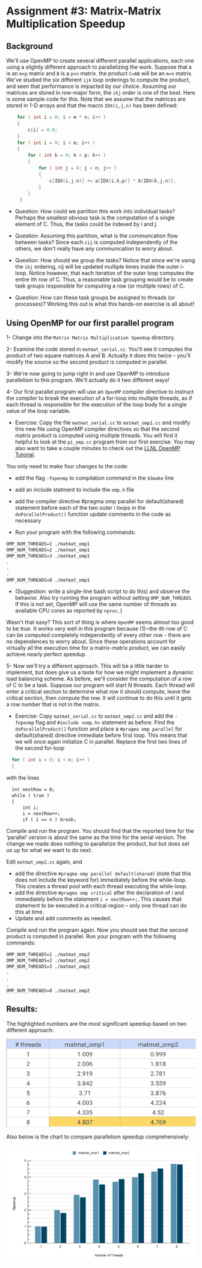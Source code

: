 
# Assignment #3: Matrix-Matrix Multiplication Speedup


## Background

We'll use OpenMP to create several different parallel applications, each one using a slightly different approach to parallelizing the work. 
Suppose that `A` is an `m×p` matrix and `B` is a `p×n` matrix. the product `C=AB` will be an `m×n` matrix. We've studied the six different `ijk` loop orderings to compute the product, and seen that performance is impacted by our choice. Assuming our matrices are stored in row-major form, the `ikj` order is one of the best. Here is some sample code for this. Note that we assume that the matrices are stored in 1-D arrays and that the macro `IDX(i,j,n)` has been defined:


```c
    for ( int i = 0; i < m * n; i++ )
    {
        c[i] = 0.0;
    }
    for ( int i = 0; i < m; i++ )
    {
        for ( int k = 0; k < p; k++ )
        {
            for ( int j = 0; j < n; j++ )
            {
                c[IDX(i,j,n)] += a[IDX(i,k,p)] * b[IDX(k,j,n)];
            }
        }
     }
```

 - Question: How could we partition this work into individual tasks? Perhaps the smallest obvious task is the computation of a single element of C. Thus, the tasks   could be indexed by i and j.

 - Question: Assuming this partition, what is the communcation flow between tasks? Since each `cij` is computed independently of the others, we don't really have any communication to worry about.

 - Question: How should we group the tasks? Notice that since we're using the `ikj` ordering, cij will be updated multiple times inside the outer i-loop. Notice however, that each iteration of the outer loop computes the entire ith row of C. Thus, a reasonable task grouping would be to create task groups responsible for computing a row (or multiple rows) of C.

 - Question: How can these task groups be assigned to threads (or processes)? Working this out is what this hands-on exercise is all about!


## Using OpenMP for our first parallel program

1- Change into the `Matrix Matrix Multiplication Speedup` directory.

2- Examine the code stored in `matmat_serial.cc`. You'll see it computes the product of two square matrices A and B. Actually it does this twice – you'll modify the source so the second product is computed in parallel. 

3- We're now going to jump right in and use OpenMP to introduce parallelism to this program. We'll actually do it two different ways!

4- Our first parallel program will use an `OpenMP` compiler directive to instruct the compiler to break the execution of a for-loop into multiple threads, as if each thread is responsible for the execution of the loop body for a single value of the loop variable.

 - Exercise: Copy the file `matmat_serial.cc` to `matmat_omp1.cc` and modify this new file using OpenMP compiler directives so that the second matrix product is computed using multiple threads. You will find it helpful to look at the `pi_omp.cc` program from our first  exercise. You may also want to take a couple minutes to check out the [LLNL OpenMP Tutorial](https://computing.llnl.gov/tutorials/openMP/).

You only need to make four changes to the code: 

  * add the flag `-fopenmp` to compilation command in the `$Smake` line 

  * add an include statment to include the `omp.h` file

  * add the compiler directive #pragma omp parallel for default(shared) statement before each of the two outer i loops in the `doParallelProduct()` function
  update comments in the code as necessary

  * Run your program with the following commands: 
```
OMP_NUM_THREADS=1 ./matmat_omp1
OMP_NUM_THREADS=2 ./matmat_omp1
OMP_NUM_THREADS=3 ./matmat_omp1
.
.
.
OMP_NUM_THREADS=8 ./matmat_omp1
```

 - (Suggestion: write a single-line bash script to do this) and observe the behavior. Also try running the program without setting `OMP_NUM_THREADS`. If this is not set, OpenMP will use the same number of threads as available CPU cores as reported by `nproc.`)

Wasn't that easy? This sort of thing is where `OpenMP` seems almost too good to be true. It works very well in this program because (1)~the ith row of C can be computed completely independently of every other row - there are no dependences to worry about. Since these operations account for virtually all the execution time for a matrix-matrix product, we can easily achieve nearly perfect speedup.

5- Now we'll try a different approach. This will be a little harder to implement, but does give us a taste for how we might implement a dynamic load balancing scheme.
As befere, we'll consider the computation of a row of C to be a task. Suppose our program will start N threads. Each thread will enter a critical section to determine what row it should compute, leave the critical section, then compute the row. It will continue to do this until it gets a row number that is not in the matrix.

 - Exercise: Copy `matmat_serial.cc` to `matmat_omp2.cc` and add the `-fopenmp` flag and `#include <omp.h>` statement as before.
Find the `doParallelProduct()` function and place a `#pragma omp parallel` for default(shared) directive immediate before first loop. This means that we will once again initialize C in parallel.
Replace the first two lines of the second for-loop 

```c
  for ( int i = 0; i < n; i++ )
  {		       
```

with the lines 

```
  int nextRow = 0;
  while ( true )
  {
      int i;
      i = nextRow++;
      if ( i >= n ) break;
```

Compile and run the program. You should find that the reported time for the ‘parallel’ version is about the same as the time for the serial version. The change we made does nothing to parallelize the product, but but does set us up for what we want to do next.

Edit `matmat_omp2.cc` again, and 
 - add the directive `#pragma omp parallel default(shared)` (note that this does not include the keyword for) immediately before the while-loop. This creates a thread pool with each thread executing the while-loop.
 - add the directive `#pragma omp critical` after the declaration of i and immediately before the statement `i = nextRow++;`. This causes that statement to be executed in a critical region – only one thread can do this at time.
 - Update and add comments as needed.

Compile and run the program again. Now you should see that the second product is computed in parallel.
Run your program with the following commands: 

```
OMP_NUM_THREADS=1 ./matmat_omp2
OMP_NUM_THREADS=2 ./matmat_omp2
OMP_NUM_THREADS=3 ./matmat_omp2
.
.
.
OMP_NUM_THREADS=8 ./matmat_omp2
```

## Results:

The highlighted numbers are the most significant speedup based on two different approach:

![alt text](https://raw.githubusercontent.com/amir-ghz/Multicore-and-GPU-Programming/main/Matrix%20Matrix%20Multiplication%20Speedup/table.png)

Also below is the chart to compare parallelism speedup comprehensively:

![alt text](https://raw.githubusercontent.com/amir-ghz/Multicore-and-GPU-Programming/main/Matrix%20Matrix%20Multiplication%20Speedup/speedup.png)